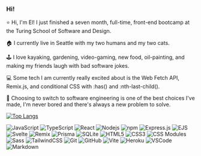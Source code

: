 ### Hi!

⭐ Hi, I'm El! I just finished a seven month, full-time, front-end bootcamp at the Turing School of Software and Design. 

🏠 I currently live in Seattle with my two humans and my two cats.

🕹 I love kayaking, gardening, video-gaming, new food, oil-painting, and making my friends laugh with bad software jokes. 

💻 Some tech I am currently really excited about is the Web Fetch API, Remix.js, and conditional CSS with :has() and :nth-last-child().

🌈 Choosing to switch to software engineering is one of the best choices I've made, I'm never bored and there's always a new problem to solve.

[![Top Langs](https://github-readme-stats.vercel.app/api/top-langs/?username=ElBrewster&layout=compact&theme=maroongold&border_radius=4&date_format=M%20j%5B%2C%20Y%5D&card_width=600&background=45%2C200B0BE9%2C201660EE&border=970C94C0)](https://github.com/ElBrewster/github-readme-stats)

![JavaScript](https://img.shields.io/badge/JavaScript-323330?style=for-the-badge&logo=javascript&logoColor=F7DF1E)
![TypeScript](https://img.shields.io/badge/TypeScript-gray?style=for-the-badge&logo=typescript&logoColor=3178C6)
![React](https://img.shields.io/badge/React-20232A?style=for-the-badge&logo=react&logoColor=61DAFB)
![Nodejs](https://img.shields.io/badge/Node.js-43853D?style=for-the-badge&logo=node.js&logoColor=white)
![npm](https://img.shields.io/badge/npm-CB3837?style=for-the-badge&logo=npm&logoColor=white)
![Express.js](https://img.shields.io/badge/express.js-%23404d59.svg?style=for-the-badge&logo=express&logoColor=%2361DAFB)
![EJS](https://img.shields.io/badge/ejs-a91e50?style=for-the-badge&logo=ejs&logoColor=#b4ca66&color=#a91e50)
![Svelte](https://img.shields.io/badge/svelte-%23f1413d.svg?style=for-the-badge&logo=svelte&logoColor=white)
![Remix](https://img.shields.io/badge/Remix-000000?style=for-the-badge&logo=remix&logoColor=white)
![Prisma](https://img.shields.io/badge/Prisma-3982CE?style=for-the-badge&logo=Prisma&logoColor=white)
![SQLite](https://img.shields.io/badge/sqlite-%2307405e.svg?style=for-the-badge&logo=sqlite&logoColor=white)
![HTML5](https://img.shields.io/badge/HTML5-E34F26?style=for-the-badge&logo=html5&logoColor=white)
![CSS3](https://img.shields.io/badge/CSS3-1572B6?style=for-the-badge&logo=css3&logoColor=white)
![CSS Modules](https://img.shields.io/badge/CSSModules-20232A?style=for-the-badge&logo=cssmodules&logoColor=white)
![Sass](https://img.shields.io/badge/Sass-ffffff?style=for-the-badge&logo=sass&logoColor=CC6699)
![TailwindCSS](https://img.shields.io/badge/TailwindCSS-gray?style=for-the-badge&logo=tailwindcss&logoColor=06B6D4)
![Git](https://img.shields.io/badge/Git-white?style=for-the-badge&logo=git&logoColor=F05032)
![GitHub](https://img.shields.io/badge/GitHub-white?style=for-the-badge&logo=github&logoColor=000000)
![Vite](https://img.shields.io/badge/Vite-ffffff?style=for-the-badge&logo=vite&logoColor=646CFF)
![Heroku](https://img.shields.io/badge/Heroku-8d6fb2?style=for-the-badge&logo=heroku&logoColor=white)
![VSCode](https://img.shields.io/badge/Visual_Studio_Code-0078D4?style=for-the-badge&logo=visual%20studio%20code&logoColor=white)
![Markdown](https://img.shields.io/badge/markdown-%23000000.svg?style=for-the-badge&logo=markdown&logoColor=white)
<!-- <img height="10em" src="https://www.codewars.com/users/mELlowyyELlow/badges/micro" /> -->


